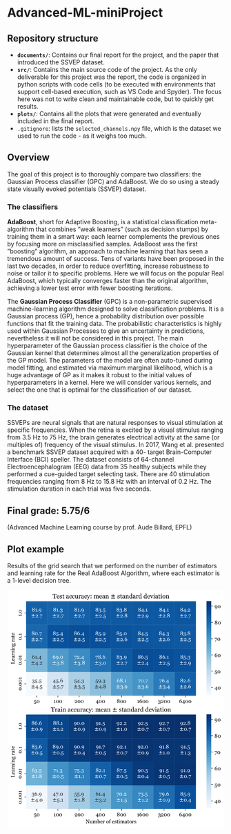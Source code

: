# Advanced-ML-miniProject

## Repository structure

- **`documents/`**: Contains our final report for the project, and the paper that introduced the SSVEP dataset.
- **`src/`**: Contains the main source code of the project. As the only deliverable for this project was the report, the code is organized in python scripts with code cells (to be executed with environments that support cell-based execution, such as VS Code and Spyder). The focus here was not to write clean and maintainable code, but to quickly get results.
- **`plots/`**: Contains all the plots that were generated and eventually included in the final report.
- `.gitignore`: lists the `selected_channels.npy` file, which is the dataset we used to run the code - as it weighs too much.

## Overview

The goal of this project is to thoroughly compare two classifiers: the Gaussian Process classifier (GPC) and AdaBoost.
We do so using a steady state visually evoked potentials (SSVEP) dataset.

### The classifiers

**AdaBoost**, short for Adaptive Boosting, is a statistical classification meta-algorithm that combines ”weak learners” (such as decision stumps) by training them in a smart way: each learner complements the previous ones by focusing more on misclassified
samples. AdaBoost was the first ”boosting” algorithm, an approach to machine learning that has seen a tremendous amount of success. Tens of variants have been proposed in the last two decades, in order to reduce overfitting, increase robustness to noise or tailor it to specific problems. Here we will focus on the popular Real AdaBoost, which typically converges faster than the original algorithm, achieving a lower test error with fewer boosting iterations.

The **Gaussian Process Classifier** (GPC) is a non-parametric supervised machine-learning algorithm designed to solve classification problems. It is a Gaussian process (GP), hence a probability distribution over possible functions that fit the training data. The probabilistic characteristics is highly used within Gaussian Processes to give an uncertainty in predictions, nevertheless it will not be considered in this project. The main hyperparameter of the Gaussian process classifier is the choice of the Gaussian kernel that determines almost all the generalization properties of the GP model. The parameters of the model are often auto-tuned during model fitting, and estimated via maximum marginal likelihood, which is a huge advantage of GP as it makes it robust to the initial values of hyperparameters in a kernel. Here we will consider various kernels, and select the one that is optimal for the classification of our dataset.

### The dataset
SSVEPs are neural signals that are natural responses to visual stimulation at specific frequencies. When the retina is excited by a visual stimulus ranging from 3.5 Hz to 75 Hz, the brain generates electrical activity at the same (or multiples of) frequency of the visual stimulus. In 2017, Wang et al. presented a benchmark SSVEP dataset acquired with a 40- target Brain-Computer Interface (BCI) speller. The dataset consists of 64-channel Electroencephalogram (EEG) data from 35 healthy subjects while they performed a cue-guided target selecting task. There are 40 stimulation frequencies ranging from 8 Hz to 15.8 Hz with an interval of 0.2 Hz. The stimulation duration in each trial was five seconds.

## Final grade: 5.75/6
(Advanced Machine Learning course by prof. Aude Billard, EPFL)

## Plot example
Results of the grid search that we performed on the number of estimators and learning rate for the Real AdaBoost Algorithm, where each estimator is a 1-level decision tree.


![Alt text](plots/AdaBoost/Grid_Search_Decision_Stumps/Heat_Map_decision_tree_1.svg)
